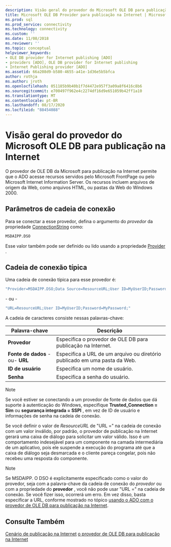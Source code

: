 ```yaml
---
description: Visão geral do provedor do Microsoft OLE DB para publicação na Internet
title: Microsoft OLE DB Provider para publicação na Internet | Microsoft Docs
ms.prod: sql
ms.prod_service: connectivity
ms.technology: connectivity
ms.custom: ''
ms.date: 11/08/2018
ms.reviewer: ''
ms.topic: conceptual
helpviewer_keywords:
- OLE DB provider for Internet publishing [ADO]
- providers [ADO], OLE DB provider for Internet publishing
- Internet Publishing provider [ADO]
ms.assetid: 66a208d9-b580-4655-a41e-1d36e5b5bfca
author: rothja
ms.author: jroth
ms.openlocfilehash: 051185b9b40b1f7d4472e957f3a09a8f6416c8b6
ms.sourcegitcommit: e700497f962e4c2274df16d9e651059b42ff1a10
ms.translationtype: MT
ms.contentlocale: pt-BR
ms.lasthandoff: 08/17/2020
ms.locfileid: "88454088"
---
```

# <a name="microsoft-ole-db-provider-for-internet-publishing-overview"></a>Visão geral do provedor do Microsoft OLE DB para publicação na Internet
O provedor de OLE DB da Microsoft para publicação na Internet permite que o ADO acesse recursos servidos pelo Microsoft FrontPage ou pelo Microsoft Internet Information Server. Os recursos incluem arquivos de origem da Web, como arquivos HTML, ou pastas da Web do Windows 2000.

## <a name="connection-string-parameters"></a>Parâmetros de cadeia de conexão
 Para se conectar a esse provedor, defina o argumento do *provedor* da propriedade [ConnectionString](../../../ado/reference/ado-api/connectionstring-property-ado.md) como:

```vb
MSDAIPP.DSO
```

 Esse valor também pode ser definido ou lido usando a propriedade [Provider](../../../ado/reference/ado-api/provider-property-ado.md) .

## <a name="typical-connection-string"></a>Cadeia de conexão típica
 Uma cadeia de conexão típica para esse provedor é:

```vb
"Provider=MSDAIPP.DSO;Data Source=ResourceURL;User ID=MyUserID;Password=MyPassword;"
```

 - ou -

```vb
"URL=ResourceURL;User ID=MyUserID;Password=MyPassword;"
```

 A cadeia de caracteres consiste nessas palavras-chave:

|Palavra-chave|Descrição|
|-------------|-----------------|
|**Provedor**|Especifica o provedor de OLE DB para publicação na Internet.|
|**Fonte de dados** -ou- **URL**|Especifica a URL de um arquivo ou diretório publicado em uma pasta da Web.|
|**ID de usuário**|Especifica um nome de usuário.|
|**Senha**|Especifica a senha do usuário.|

> [!NOTE]
>  Se você estiver se conectando a um provedor de fonte de dados que dá suporte à autenticação do Windows, especifique **Trusted_Connection = Sim** ou **segurança integrada = SSPI** , em vez de ID de usuário e informações de senha na cadeia de conexão.

 Se você definir o valor de *ResourceURL* de "URL =" na cadeia de conexão com um valor inválido, por padrão, o provedor de publicação na Internet gerará uma caixa de diálogo para solicitar um valor válido. Isso é um comportamento indesejável para um componente na camada intermediária de um aplicativo, pois ele suspende a execução do programa até que a caixa de diálogo seja desmarcada e o cliente pareça congelar, pois não recebeu uma resposta do componente.

> [!NOTE]
>  Se MSDAIPP. O DSO é explicitamente especificado como o valor do provedor, seja com a palavra-chave da cadeia de conexão do *provedor* ou com a propriedade do **provedor** , você não pode usar "URL =" na cadeia de conexão. Se você fizer isso, ocorrerá um erro. Em vez disso, basta especificar a URL, conforme mostrado no tópico [usando o ADO com o provedor de OLE DB para publicação na Internet](../../../ado/guide/data/the-ole-db-provider-for-internet-publishing.md).

## <a name="see-also"></a>Consulte Também
 [Cenário de publicação na Internet](../../../ado/guide/data/internet-publishing-scenario.md) [o provedor de OLE DB para publicação na Internet](../../../ado/guide/data/the-ole-db-provider-for-internet-publishing.md)
